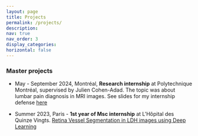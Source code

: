 ```yaml
---
layout: page
title: Projects
permalink: /projects/
description: 
nav: true
nav_order: 3
display_categories: 
horizontal: false
---
```


### Master projects

- May - September 2024, Montréal, <b>Research internship</b> at Polytechnique Montréal, supervised by Julien Cohen-Adad. The topic was about lumbar pain diagnosis in MRI images. See slides for my internship defense  <a href="/assets/pdf/internship-defense.pdf"> here </a>

- Summer 2023, Paris - <b>1st year of Msc internship</b> at L'Hôpital des Quinze Vingts. <a href="/projects/retina-vessel-seg/" > Retina Vessel Segmentation in LDH images using Deep Learning </a> 
